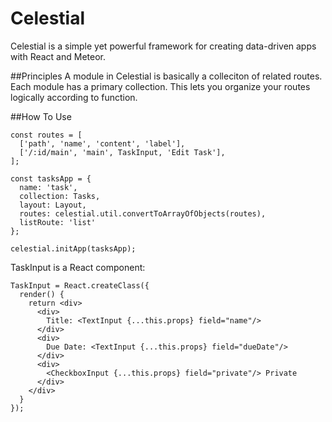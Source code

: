 # Celestial
Celestial is a simple yet powerful framework for creating data-driven apps with React and Meteor. 

##Principles
A module in Celestial is basically a colleciton of related routes. Each module has a primary collection.  This lets you organize your routes logically according to function.

##How To Use
```
const routes = [
  ['path', 'name', 'content', 'label'],
  ['/:id/main', 'main', TaskInput, 'Edit Task'],
];

const tasksApp = {
  name: 'task',
  collection: Tasks,
  layout: Layout,
  routes: celestial.util.convertToArrayOfObjects(routes),
  listRoute: 'list'
};

celestial.initApp(tasksApp);
```

TaskInput is a React component:

```
TaskInput = React.createClass({
  render() {
    return <div>
      <div>
        Title: <TextInput {...this.props} field="name"/>
      </div>
      <div>
        Due Date: <TextInput {...this.props} field="dueDate"/>
      </div>
      <div>
        <CheckboxInput {...this.props} field="private"/> Private
      </div>
    </div>
  }
});
```
